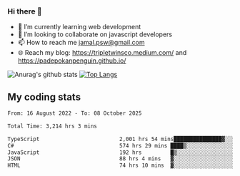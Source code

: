 ### Hi there 👋

<!--
**padepokanpenguin/padepokanpenguin** is a ✨ _special_ ✨ repository because its `README.md` (this file) appears on your GitHub profile.
-->

- 🌱 I’m currently learning  web development
- 👯 I’m looking to collaborate on javascript developers
- 📫 How to reach me jamal.psw@gmail.com
- 🌐 Reach my blog:
   https://tripletwinsco.medium.com/ and
   https://padepokanpenguin.github.io/

![Anurag's github stats](https://github-readme-stats.vercel.app/api?username=padepokanpenguin&count_private=true&disable_animations=false&show_icons=true&theme=default)
[![Top Langs](https://github-readme-stats.vercel.app/api/top-langs/?username=padepokanpenguin&theme=default&layout=compact)](https://github.com/padepokanpenguin)

## My coding stats

<!--START_SECTION:waka-->

```txt
From: 16 August 2022 - To: 08 October 2025

Total Time: 3,214 hrs 3 mins

TypeScript                         2,001 hrs 54 mins███████████████▓░░░░░░░░░   62.29 %
C#                                 574 hrs 29 mins ████▒░░░░░░░░░░░░░░░░░░░░   17.87 %
JavaScript                         192 hrs         █▒░░░░░░░░░░░░░░░░░░░░░░░   05.97 %
JSON                               88 hrs 4 mins   ▓░░░░░░░░░░░░░░░░░░░░░░░░   02.74 %
HTML                               74 hrs 10 mins  ▓░░░░░░░░░░░░░░░░░░░░░░░░   02.31 %
```

<!--END_SECTION:waka-->


